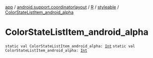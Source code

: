 [app](../../../index.md) / [android.support.coordinatorlayout](../../index.md) / [R](../index.md) / [styleable](index.md) / [ColorStateListItem_android_alpha](./-color-state-list-item_android_alpha.md)

# ColorStateListItem_android_alpha

`static val ColorStateListItem_android_alpha: `[`Int`](https://kotlinlang.org/api/latest/jvm/stdlib/kotlin/-int/index.html)
`static val ColorStateListItem_android_alpha: `[`Int`](https://kotlinlang.org/api/latest/jvm/stdlib/kotlin/-int/index.html)